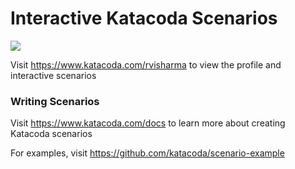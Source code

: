 # Interactive Katacoda Scenarios

[![](http://shields.katacoda.com/katacoda/rvisharma/count.svg)](https://www.katacoda.com/rvisharma "Get your profile on Katacoda.com")

Visit https://www.katacoda.com/rvisharma to view the profile and interactive scenarios

### Writing Scenarios
Visit https://www.katacoda.com/docs to learn more about creating Katacoda scenarios

For examples, visit https://github.com/katacoda/scenario-example
